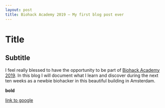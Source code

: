 ```yaml
---
layout: post
title: Biohack Academy 2019 – My first blog post ever
---
```


# Title

## Subtitle

I feel really blessed to have the opportunity to be part of [Biohack Academy 2019](https://waag.org/en/article/sixth-ibiohack-academy-planned-2019). In this blog I will document what I learn and discover during the next ten weeks as a newbie biohacker in this beautiful building in Amsterdam.

**bold**

[link to google](www.google.com)
